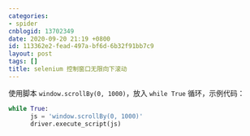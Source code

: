 ```yaml
---
categories:
- spider
cnblogid: 13702349
date: 2020-09-20 21:19 +0800
id: 113362e2-fead-497a-bf6d-6b32f91bb7c9
layout: post
tags: []
title: selenium 控制窗口无限向下滚动
---
```


使用脚本 `window.scrollBy(0, 1000)`，放入 `while True` 循环，示例代码：

```py
while True:
      js = 'window.scrollBy(0, 1000)'
      driver.execute_script(js)
```